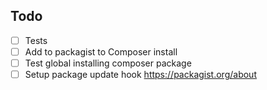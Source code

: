 ## Todo
- [ ] Tests
- [ ] Add to packagist to Composer install
- [ ] Test global installing composer package
- [ ] Setup package update hook https://packagist.org/about
